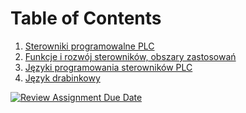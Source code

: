 # Table of Contents
1. [Sterowniki programowalne PLC](1.Wprowadzenie.md)
2. [Funkcje i rozwój sterowników, obszary zastosowań](2.Funkcje_rozwoj_sterownikow.md)
3. [Języki programowania sterowników PLC](3.Jezyki_programowania_sterownikow_PLC.md)
4. [Język drabinkowy]()

[![Review Assignment Due Date](https://classroom.github.com/assets/deadline-readme-button-24ddc0f5d75046c5622901739e7c5dd533143b0c8e959d652212380cedb1ea36.svg)](https://classroom.github.com/a/8pz01Dlx)
